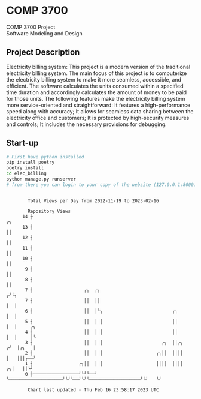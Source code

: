 # COMP 3700
COMP 3700 Project  
Software Modeling and Design
## Project Description
Electricity billing system: This project is a modern version of the traditional electricity billing system. The main focus of this project is to computerize the electricity billing system to make it more seamless, accessible, and efficient. The software calculates the units consumed within a specified time duration and accordingly calculates the amount of money to be paid for those units. The following features make the electricity billing system more service-oriented and straightforward: It features a high-performance speed along with accuracy; It allows for seamless data sharing between the electricity office and customers; It is protected by high-security measures and controls; It includes the necessary provisions for debugging.

## Start-up
```bash
# First have python installed
pip install poetry
poetry install
cd elec_billing
python manage.py runserver
# from there you can login to your copy of the website (127.0.0.1:8000), default creds are admin/admin
```

```

        Total Views per Day from 2022-11-19 to 2023-02-16

        Repository Views
      14 ┼                                                                               ╭╮
      13 ┤                                                                               ││
      12 ┤                                                                               ││
      11 ┤                                                                               ││
      10 ┤                                                                               ││
       9 ┤                                                                               ││
       8 ┤                                                                               ││
       7 ┤                   ╭╮  ╭╮                                                     ╭╯╰╮
       7 ┤                   ││  ││                                                     │  │
       6 ┤                   ││  │╰╮                          ╭╮                        │  │
       5 ┤                   ││  │ │                          ││                        │  │     ╭╮
       4 ┤                   ││  │ │                          ││                        │  │     │╰
       3 ┤                   ││  │ │                      ╭╮  ││╭╮                     ╭╯  │╭╮   │
       2 ┤                   ││  │ │                    ╭╮││  ││││                     │   │││╭──╯
       1 ┤                 ╭╮││  │ │                    ││││  ││││                   ╭╮│   ││╰╯
       0 ┼─────────────────╯╰╯╰──╯ ╰────────────────────╯╰╯╰──╯╰╯╰───────────────────╯╰╯   ╰╯

        Chart last updated - Thu Feb 16 23:58:17 2023 UTC
        
```
